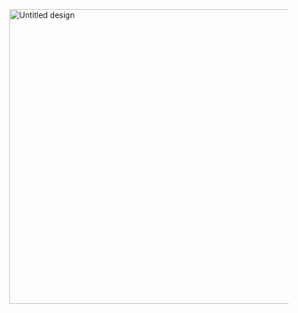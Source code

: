 <img width="1204" height="532" alt="Untitled design" src="https://github.com/user-attachments/assets/f8ac5e74-f43a-41db-994b-d3c8cfddb7e3" />
